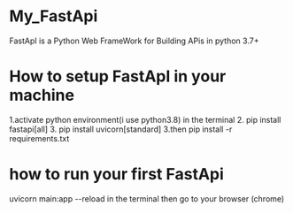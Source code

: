 # My_FastApi


FastApI is a Python Web FrameWork for Building APis in python 3.7+

# How to setup FastApI in your machine
 1.activate python environment(i use python3.8) in the terminal
 2. pip install fastapi[all]
 3. pip install uvicorn[standard]
 3.then pip install -r requirements.txt


 # how to run your first FastApi
  uvicorn main:app --reload in the terminal
  then go to your browser (chrome)
  
 
 
 



